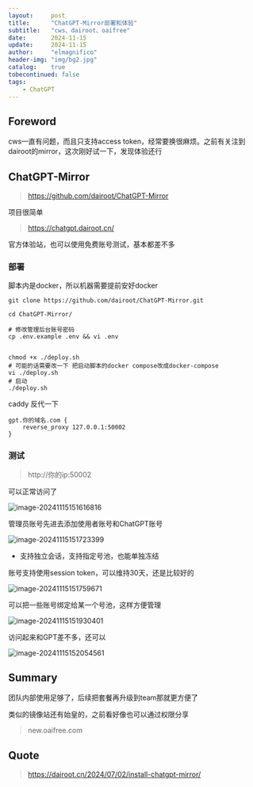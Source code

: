 ```yaml
---
layout:     post
title:      "ChatGPT-Mirror部署和体验"
subtitle:   "cws、dairoot、oaifree"
date:       2024-11-15
update:     2024-11-15
author:     "elmagnifico"
header-img: "img/bg2.jpg"
catalog:    true
tobecontinued: false
tags:
    - ChatGPT
---
```


## Foreword

cws一直有问题，而且只支持access token，经常要换很麻烦。之前有关注到dairoot的mirror，这次刚好试一下，发现体验还行



## ChatGPT-Mirror

> https://github.com/dairoot/ChatGPT-Mirror

项目很简单

> https://chatgpt.dairoot.cn/

官方体验站，也可以使用免费账号测试，基本都差不多



### 部署

脚本内是docker，所以机器需要提前安好docker

```shell
git clone https://github.com/dairoot/ChatGPT-Mirror.git

cd ChatGPT-Mirror/

# 修改管理后台账号密码
cp .env.example .env && vi .env


chmod +x ./deploy.sh
# 可能的话需要改一下 把启动脚本的docker compose改成docker-compose
vi ./deploy.sh
# 启动
./deploy.sh
```



caddy 反代一下

```
gpt.你的域名.com {
    reverse_proxy 127.0.0.1:50002
}
```



### 测试

> http://你的ip:50002

可以正常访问了

![image-20241115151616816](https://img.elmagnifico.tech/static/upload/elmagnifico/202411151516893.png)

管理员账号先进去添加使用者账号和ChatGPT账号

![image-20241115151723399](https://img.elmagnifico.tech/static/upload/elmagnifico/202411151517454.png)

- 支持独立会话，支持指定号池，也能单独冻结

账号支持使用session token，可以维持30天，还是比较好的

![image-20241115151759671](https://img.elmagnifico.tech/static/upload/elmagnifico/202411151517707.png)

可以把一些账号绑定给某一个号池，这样方便管理

![image-20241115151930401](https://img.elmagnifico.tech/static/upload/elmagnifico/202411151519442.png)

访问起来和GPT差不多，还可以

![image-20241115152054561](https://img.elmagnifico.tech/static/upload/elmagnifico/202411151520610.png)



## Summary

团队内部使用足够了，后续把套餐再升级到team那就更方便了



类似的镜像站还有始皇的，之前看好像也可以通过权限分享

> new.oaifree.com



## Quote

> https://dairoot.cn/2024/07/02/install-chatgpt-mirror/


